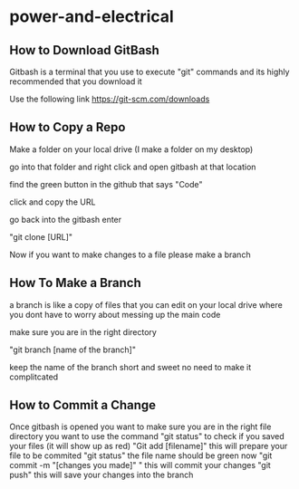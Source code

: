 # power-and-electrical


## How to Download GitBash
  
  Gitbash is a terminal that you use to execute "git" commands and its highly recommended that you download it 
  
  Use the following link
  https://git-scm.com/downloads
  
## How to Copy a Repo

  Make a folder on your local drive (I make a folder on my desktop)
  
  go into that folder and right click and open gitbash at that location
  
  find the green button in the github that says "Code"
  
  click and copy the URL
  
  go back into the gitbash enter
  
  "git clone [URL]" 

  Now if you want to make changes to a file please make a branch 
  

## How To Make a Branch
  
  a branch is like a copy of files that you can edit on your local drive where you dont have to worry about messing up the main code
  
  make sure you are in the right directory
  
  "git branch [name of the branch]"

  keep the name of the branch short and sweet no need to make it complitcated

## How to Commit a Change

  Once gitbash is opened you want to make sure you are in the right file directory you want to use the command 
  "git status"
  to check if you saved your files (it will show up as red)
  "Git add [filename]"
  this will prepare your file to be commited
  "git status"
  the file name should be green now
  "git commit -m "[changes you made]" "
  this will commit your changes 
  "git push"
  this will save your changes into the branch


